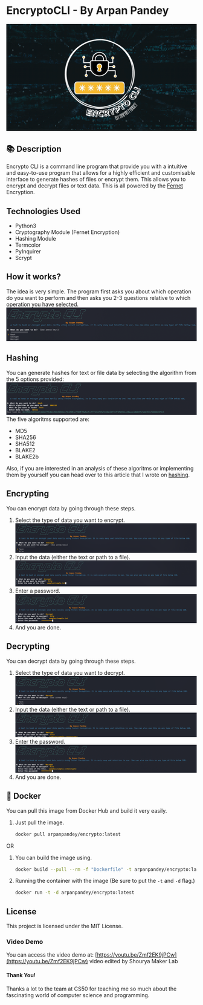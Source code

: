 # EncryptoCLI - By Arpan Pandey
![EncryptoCLI Thumbnail](./docs-files/EncryptoCLI-Thumbnail.png)

## 📚 Description
Encrypto CLI is a command line program that provide you with a intuitive and easy-to-use program that allows for a highly efficient and customisable interface to generate hashes of files or encrypt them. This allows you to encrypt and decrypt files or text data. This is all powered by the [Fernet](https://cryptography.io/en/latest/fernet/) Encryption.    

## Technologies Used
* Python3
* Cryptography Module (Fernet Encryption)
* Hashing Module
* Termcolor
* PyInquirer
* Scrypt

## How it works?
The idea is very simple. The program first asks you about which operation do you want to perform and then asks you 2-3 questions relative to which operation you have selected.![First Image](./docs-files/screenshots/1.png)    

## Hashing
You can generate hashes for text or file data by selecting the algorithm from the 5 options provided: 
![Hashing Image](./docs-files/screenshots/3.png)
The five algoritms supported are:
* MD5
* SHA256
* SHA512
* BLAKE2
* BLAKE2b

Also, if you are interested in an analysis of these algoritms or implementing them by yourself you can head over to this article that I wrote on [hashing](https://hackersreboot.tech/articles/Cryptography/hashing).

## Encrypting 
You can encrypt data by going through these steps.
1. Select the type of data you want to encrypt. ![Encrypt Type Selection](./docs-files/screenshots/6.png)
2. Input the data (either the text or path to a file). ![Encrypt Data Input](./docs-files/screenshots/7.png)
3. Enter a password. ![Encrypt Data Password](./docs-files/screenshots/8.png)
4. And you are done.

## Decrypting 
You can decrypt data by going through these steps.
1. Select the type of data you want to decrypt. ![Decrypt Type Selection](./docs-files/screenshots/9.png)
2. Input the data (either the text or path to a file). ![Decrypt Data Input](./docs-files/screenshots/10.png)
3. Enter the password. ![Decrypt Data Password](./docs-files/screenshots/11.png)
4. And you are done.


## 🐋 Docker
You can pull this image from Docker Hub and build it very easily.
1. Just pull the image. 
    ```bash
    docker pull arpanpandey/encrypto:latest
    ```
OR 

1. You can build the image using.
    ```bash
    docker build --pull --rm -f "Dockerfile" -t arpanpandey/encrypto:latest "."
    ```

2. Running the container with the image (Be sure to put the `-t` and `-d` flag.)
    ```bash
    docker run -t -d arpanpandey/encrypto:latest
    ```

## License
This project is licensed under the MIT License.

### Video Demo
You can access the video demo at: [https://youtu.be/Zmf2EK9jPCw](https://youtu.be/Zmf2EK9jPCw)
video edited by Shourya Maker Lab

#### Thank You!
Thanks a lot to the team at CS50 for teaching me so much about the fascinating world of computer science and programming.
